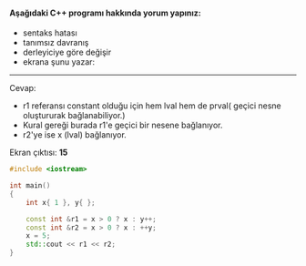 #### Aşağıdaki C++ programı hakkında yorum yapınız:

+ sentaks hatası
+ tanımsız davranış
+ derleyiciye göre değişir
+ ekrana şunu yazar: 
----
Cevap:
- r1 referansı constant olduğu için hem lval hem de prval( geçici nesne oluştururak bağlanabiliyor.) 
- Kural gereği burada r1'e geçici bir nesene bağlanıyor.
- r2'ye ise x (lval) bağlanıyor.

Ekran çıktısı: **15**
```cpp
#include <iostream>

int main()
{
	int x{ 1 }, y{ };

	const int &r1 = x > 0 ? x : y++;
	const int &r2 = x > 0 ? x : ++y;
	x = 5;
	std::cout << r1 << r2;
}

```

<!-- [ödev cevabı](www.youtube.com/watch?v=C8obQMuvk6k) -->
